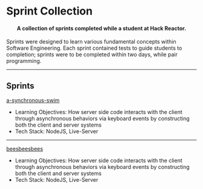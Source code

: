 # Sprint Collection

<h4 align="center">A collection of sprints completed while a student at Hack Reactor.</h4>

Sprints were designed to learn various fundamental concepts within Software Engineering. Each sprint contained tests to guide students to completion; sprints were to be completed within two days, while pair programming.
<br/>

---

## Sprints
<a href="https://opencv.org/">a-synchronous-swim</a>
<br>
- Learning Objectives: How server side code interacts with the client through asynchronous behaviors via keyboard events by constructing both the client and server systems
- Tech Stack: NodeJS, Live-Server

---
<a href="https://opencv.org/">beesbeesbees</a>
<br>
- Learning Objectives: How server side code interacts with the client through asynchronous behaviors via keyboard events by constructing both the client and server systems
- Tech Stack: NodeJS, Live-Server
